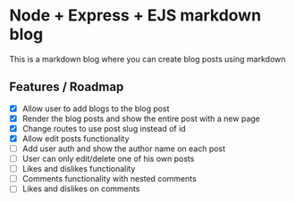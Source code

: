 # Node + Express + EJS markdown blog

This is a markdown blog where you can create blog posts using markdown

## Features / Roadmap

- [x] Allow user to add blogs to the blog post
- [x] Render the blog posts and show the entire post with a new page
- [x] Change routes to use post slug instead of id
- [x] Allow edit posts functionality
- [ ] Add user auth and show the author name on each post
- [ ] User can only edit/delete one of his own posts
- [ ] Likes and dislikes functionality
- [ ] Comments functionality with nested comments
- [ ] Likes and dislikes on comments